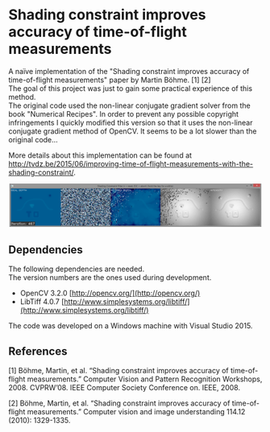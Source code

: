 # Shading constraint improves accuracy of time-of-flight measurements
A naïve implementation of the "Shading constraint improves accuracy of time-of-flight measurements" paper by Martin Böhme. [1] [2]  
The goal of this project was just to gain some practical experience of this method.  
The original code used the non-linear conjugate gradient solver from the book "Numerical Recipes". In order to prevent any possible copyright infringements I quickly modified this version so that it uses the non-linear conjugate gradient method of OpenCV. It seems to be a lot slower than the original code...

More details about this implementation can be found at http://tvdz.be/2015/06/improving-time-of-flight-measurements-with-the-shading-constraint/.

<p align="center">
<img src="data/shading_constraint_opencv_example.png" width="500"> 
</p>

## Dependencies
The following dependencies are needed.  
The version numbers are the ones used during development.  
- OpenCV 3.2.0 [http://opencv.org/](http://opencv.org/)
- LibTiff 4.0.7 [http://www.simplesystems.org/libtiff/](http://www.simplesystems.org/libtiff/)

The code was developed on a Windows machine with Visual Studio 2015.  

## References
[1] Böhme, Martin, et al. “Shading constraint improves accuracy of time-of-flight measurements.” Computer Vision and Pattern Recognition Workshops, 2008. CVPRW’08. IEEE Computer Society Conference on. IEEE, 2008.

[2] Böhme, Martin, et al. “Shading constraint improves accuracy of time-of-flight measurements.” Computer vision and image understanding 114.12 (2010): 1329-1335.
